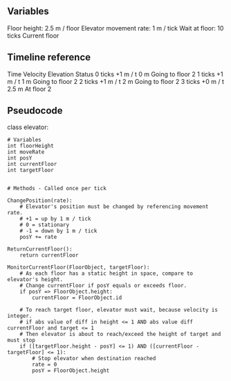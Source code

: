 Variables
----------
Floor height: 2.5 m / floor
Elevator movement rate: 1 m / tick
Wait at floor: 10 ticks
Current floor

Timeline reference
----------
Time		Velocity		Elevation		Status
0 ticks		+1 m / t		0 m			Going to floor 2
1 ticks		+1 m / t		1 m 			Going to floor 2
2 ticks		+1 m / t		2 m 			Going to floor 2
3 ticks		+0 m / t		2.5 m			At floor 2
 
Pseudocode
----------

class elevator:	
	
	# Variables
	int floorHeight
	int moveRate
	int posY
	int currentFloor	
	int targetFloor
	

	# Methods - Called once per tick
	
	ChangePosition(rate):
		# Elevator's position must be changed by referencing movement rate.
		# +1 = up by 1 m / tick
		# 0 = stationary
		# -1 = down by 1 m / tick
		posY += rate
		
	ReturnCurrentFloor():
		return currentFloor

	MonitorCurrentFloor(FloorObject, targetFloor):
		# As each floor has a static height in space, compare to elevator's height.
		# Change currentFloor if posY equals or exceeds floor.
		if posY => FloorObject.height:
			currentFloor = FloorObject.id
		
		# To reach target floor, elevator must wait, because velocity is integer.
		# if abs value of diff in height <= 1 AND abs value diff currentFloor and target <= 1
		# Then elevator is about to reach/exceed the height of target and must stop
		if ([targetFloor.height - posY] <= 1) AND ([currentFloor - targetFloor] <= 1):
			# Stop elevator when destination reached
			rate = 0
			posY = FloorObject.height	
		
				
